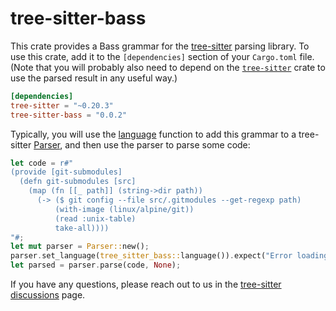 # tree-sitter-bass

This crate provides a Bass grammar for the [tree-sitter][] parsing library. To
use this crate, add it to the `[dependencies]` section of your `Cargo.toml`
file. (Note that you will probably also need to depend on the
[`tree-sitter`][tree-sitter crate] crate to use the parsed result in any useful
way.)

```toml
[dependencies]
tree-sitter = "~0.20.3"
tree-sitter-bass = "0.0.2"
```

Typically, you will use the [language][language func] function to add this
grammar to a tree-sitter [Parser][], and then use the parser to parse some code:

```rust
let code = r#"
(provide [git-submodules]
  (defn git-submodules [src]
    (map (fn [[_ path]] (string->dir path))
      (-> ($ git config --file src/.gitmodules --get-regexp path)
          (with-image (linux/alpine/git))
          (read :unix-table)
          take-all))))
"#;
let mut parser = Parser::new();
parser.set_language(tree_sitter_bass::language()).expect("Error loading Bass grammar");
let parsed = parser.parse(code, None);
```

If you have any questions, please reach out to us in the [tree-sitter
discussions] page.

[language func]: https://docs.rs/tree-sitter-bass/*/tree_sitter_bass/fn.language.html
[parser]: https://docs.rs/tree-sitter/*/tree_sitter/struct.Parser.html
[tree-sitter]: https://tree-sitter.github.io/
[tree-sitter crate]: https://crates.io/crates/tree-sitter
[tree-sitter discussions]: https://github.com/tree-sitter/tree-sitter/discussions

